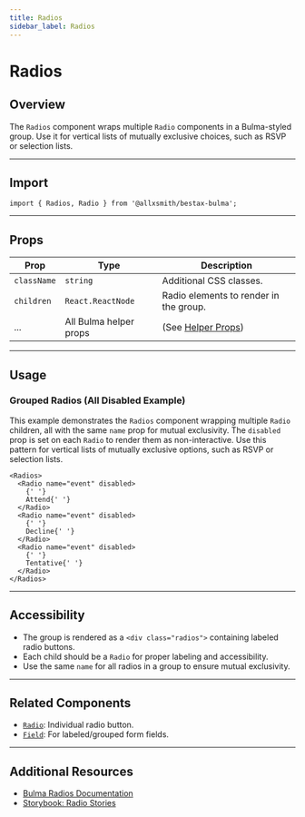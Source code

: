 ```yaml
---
title: Radios
sidebar_label: Radios
---
```


# Radios

## Overview

The `Radios` component wraps multiple `Radio` components in a Bulma-styled group. Use it for vertical lists of mutually exclusive choices, such as RSVP or selection lists.

---

## Import

```tsx
import { Radios, Radio } from '@allxsmith/bestax-bulma';
```

---

## Props

| Prop        | Type                   | Description                                      |
| ----------- | ---------------------- | ------------------------------------------------ |
| `className` | `string`               | Additional CSS classes.                          |
| `children`  | `React.ReactNode`      | Radio elements to render in the group.           |
| ...         | All Bulma helper props | (See [Helper Props](../helpers/usebulmaclasses)) |

---

## Usage

### Grouped Radios (All Disabled Example)

This example demonstrates the `Radios` component wrapping multiple `Radio` children, all with the same `name` prop for mutual exclusivity. The `disabled` prop is set on each `Radio` to render them as non-interactive. Use this pattern for vertical lists of mutually exclusive options, such as RSVP or selection lists.

```tsx live
<Radios>
  <Radio name="event" disabled>
    {' '}
    Attend{' '}
  </Radio>
  <Radio name="event" disabled>
    {' '}
    Decline{' '}
  </Radio>
  <Radio name="event" disabled>
    {' '}
    Tentative{' '}
  </Radio>
</Radios>
```

---

## Accessibility

- The group is rendered as a `<div class="radios">` containing labeled radio buttons.
- Each child should be a `Radio` for proper labeling and accessibility.
- Use the same `name` for all radios in a group to ensure mutual exclusivity.

---

## Related Components

- [`Radio`](./radio.md): Individual radio button.
- [`Field`](./field.md): For labeled/grouped form fields.

---

## Additional Resources

- [Bulma Radios Documentation](https://bulma.io/documentation/form/radio/#grouped-radios)
- [Storybook: Radio Stories](https://bestax.cc/storybook/?path=/story/form-radio--listofradios)
